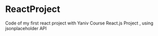 # ReactProject
Code of my first react project with Yaniv Course
React.js Project , using jsonplaceholder API 

